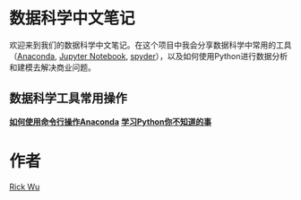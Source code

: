 # 数据科学中文笔记

欢迎来到我们的数据科学中文笔记。在这个项目中我会分享数据科学中常用的工具（[Anaconda](https://www.anaconda.com/), [Jupyter Notebook](https://jupyter.org/), [spyder](https://www.spyder-ide.org/)），以及如何使用Python进行数据分析和建模去解决商业问题。

## 数据科学工具常用操作

[**如何使用命令行操作Anaconda**](https://zhuanlan.zhihu.com/p/195858834)
[**学习Python你不知道的事**]()



# 作者
[Rick Wu](https://www.zhihu.com/people/mj-wu-56/posts)


